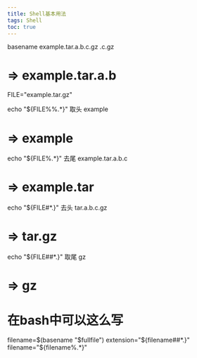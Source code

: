```yaml
---
title: Shell基本用法
tags: Shell
toc: true
---
```




basename example.tar.a.b.c.gz .c.gz

# => example.tar.a.b

FILE="example.tar.gz"

echo "${FILE%%.*}"     取头   example

# => example

echo "${FILE%.*}"      去尾   example.tar.a.b.c

# => example.tar

echo "${FILE#*.}"      去头   tar.a.b.c.gz

# => tar.gz

echo "${FILE##*.}"     取尾   gz

# => gz

# 在bash中可以这么写

filename=$(basename "$fullfile")
extension="${filename##*.}"
filename="${filename%.*}"
